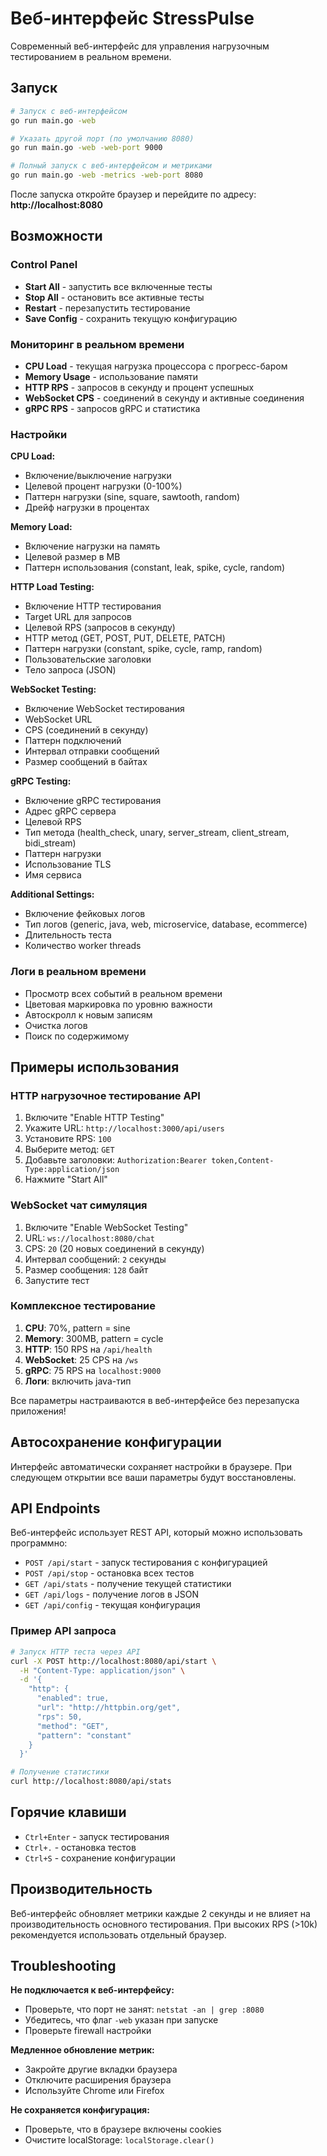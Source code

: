 # Веб-интерфейс StressPulse

Современный веб-интерфейс для управления нагрузочным тестированием в реальном времени.

## Запуск

```bash
# Запуск с веб-интерфейсом
go run main.go -web

# Указать другой порт (по умолчанию 8080)
go run main.go -web -web-port 9000

# Полный запуск с веб-интерфейсом и метриками
go run main.go -web -metrics -web-port 8080
```

После запуска откройте браузер и перейдите по адресу: **http://localhost:8080**

## Возможности

### Control Panel
- **Start All** - запустить все включенные тесты
- **Stop All** - остановить все активные тесты  
- **Restart** - перезапустить тестирование
- **Save Config** - сохранить текущую конфигурацию

### Мониторинг в реальном времени
- **CPU Load** - текущая нагрузка процессора с прогресс-баром
- **Memory Usage** - использование памяти
- **HTTP RPS** - запросов в секунду и процент успешных
- **WebSocket CPS** - соединений в секунду и активные соединения
- **gRPC RPS** - запросов gRPC и статистика

### Настройки

**CPU Load:**
- Включение/выключение нагрузки
- Целевой процент нагрузки (0-100%)
- Паттерн нагрузки (sine, square, sawtooth, random)
- Дрейф нагрузки в процентах

**Memory Load:**
- Включение нагрузки на память
- Целевой размер в MB
- Паттерн использования (constant, leak, spike, cycle, random)

**HTTP Load Testing:**
- Включение HTTP тестирования
- Target URL для запросов
- Целевой RPS (запросов в секунду)
- HTTP метод (GET, POST, PUT, DELETE, PATCH)
- Паттерн нагрузки (constant, spike, cycle, ramp, random)
- Пользовательские заголовки
- Тело запроса (JSON)

**WebSocket Testing:**
- Включение WebSocket тестирования
- WebSocket URL
- CPS (соединений в секунду)
- Паттерн подключений
- Интервал отправки сообщений
- Размер сообщений в байтах

**gRPC Testing:**
- Включение gRPC тестирования
- Адрес gRPC сервера
- Целевой RPS
- Тип метода (health_check, unary, server_stream, client_stream, bidi_stream)
- Паттерн нагрузки
- Использование TLS
- Имя сервиса

**Additional Settings:**
- Включение фейковых логов
- Тип логов (generic, java, web, microservice, database, ecommerce)
- Длительность теста
- Количество worker threads

### Логи в реальном времени
- Просмотр всех событий в реальном времени
- Цветовая маркировка по уровню важности
- Автоскролл к новым записям
- Очистка логов
- Поиск по содержимому

## Примеры использования

### HTTP нагрузочное тестирование API

1. Включите "Enable HTTP Testing"
2. Укажите URL: `http://localhost:3000/api/users`
3. Установите RPS: `100`
4. Выберите метод: `GET`
5. Добавьте заголовки: `Authorization:Bearer token,Content-Type:application/json`
6. Нажмите "Start All"

### WebSocket чат симуляция

1. Включите "Enable WebSocket Testing"
2. URL: `ws://localhost:8080/chat`
3. CPS: `20` (20 новых соединений в секунду)
4. Интервал сообщений: `2` секунды
5. Размер сообщения: `128` байт
6. Запустите тест

### Комплексное тестирование

1. **CPU**: 70%, pattern = sine
2. **Memory**: 300MB, pattern = cycle
3. **HTTP**: 150 RPS на `/api/health`
4. **WebSocket**: 25 CPS на `/ws`
5. **gRPC**: 75 RPS на `localhost:9000`
6. **Логи**: включить java-тип

Все параметры настраиваются в веб-интерфейсе без перезапуска приложения!

## Автосохранение конфигурации

Интерфейс автоматически сохраняет настройки в браузере. При следующем открытии все ваши параметры будут восстановлены.

## API Endpoints

Веб-интерфейс использует REST API, который можно использовать программно:

- `POST /api/start` - запуск тестирования с конфигурацией
- `POST /api/stop` - остановка всех тестов
- `GET /api/stats` - получение текущей статистики
- `GET /api/logs` - получение логов в JSON
- `GET /api/config` - текущая конфигурация

### Пример API запроса

```bash
# Запуск HTTP теста через API
curl -X POST http://localhost:8080/api/start \
  -H "Content-Type: application/json" \
  -d '{
    "http": {
      "enabled": true,
      "url": "http://httpbin.org/get",
      "rps": 50,
      "method": "GET",
      "pattern": "constant"
    }
  }'

# Получение статистики
curl http://localhost:8080/api/stats
```

## Горячие клавиши

- `Ctrl+Enter` - запуск тестирования
- `Ctrl+.` - остановка тестов
- `Ctrl+S` - сохранение конфигурации

## Производительность

Веб-интерфейс обновляет метрики каждые 2 секунды и не влияет на производительность основного тестирования. При высоких RPS (>10k) рекомендуется использовать отдельный браузер.

## Troubleshooting

**Не подключается к веб-интерфейсу:**
- Проверьте, что порт не занят: `netstat -an | grep :8080`
- Убедитесь, что флаг `-web` указан при запуске
- Проверьте firewall настройки

**Медленное обновление метрик:**
- Закройте другие вкладки браузера
- Отключите расширения браузера
- Используйте Chrome или Firefox

**Не сохраняется конфигурация:**
- Проверьте, что в браузере включены cookies
- Очистите localStorage: `localStorage.clear()`